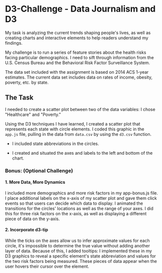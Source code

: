 # D3-Challenge - Data Journalism and D3

My task is analyzing the current trends shaping people's lives, as well as creating charts and interactive elements to help readers understand my findings.

My challenge is to run a series of feature stories about the health risks facing particular demographics. I need to sift through information from the U.S. Census Bureau and the Behavioral Risk Factor Surveillance System.

The data set included with the assignment is based on 2014 ACS 1-year estimates. The current data set includes data on rates of income, obesity, poverty, etc. by state. 

## The Task

I needed to create a scatter plot between two of the data variables: I chose "Healthcare" and "Poverty."

Using the D3 techniques I have learned, I created a scatter plot that represents each state with circle elements. I coded this graphic in the `app.js` file, pulling in the data from `data.csv` by using the `d3.csv` function. 

* I included state abbreviations in the circles.

* I created and situated the axes and labels to the left and bottom of the chart.

### Bonus: (Optional Challenge)

#### 1. More Data, More Dynamics

I included more demographics and more risk factors in my app-bonus.js file. I place additional labels on the x-axis of my scatter plot and gave them click events so that users can decide which data to display. I animated the transitions for the circles' locations as well as the range of your axes. I did this for three risk factors on the x-axis, as well as displaying a different piece of data on the y-axis. 

#### 2. Incorporate d3-tip

While the ticks on the axes allow us to infer approximate values for each circle, it's impossible to determine the true value without adding another layer of data. Because of this, I added tooltips: I implemented these in my D3 graphics to reveal a specific element's state abbreviation and values for the two risk factors being measured. These pieces of data appear when the user hovers their cursor over the element. 
